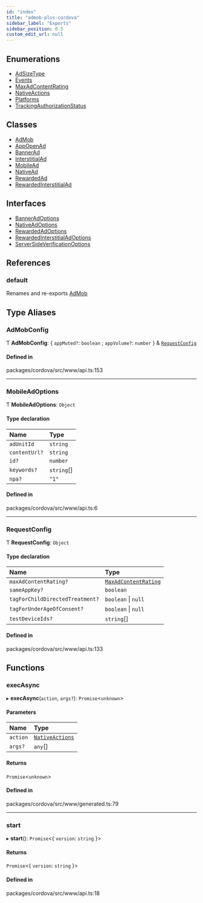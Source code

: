 ```yaml
---
id: "index"
title: "admob-plus-cordova"
sidebar_label: "Exports"
sidebar_position: 0.5
custom_edit_url: null
---
```


## Enumerations

- [AdSizeType](enums/AdSizeType.md)
- [Events](enums/Events.md)
- [MaxAdContentRating](enums/MaxAdContentRating.md)
- [NativeActions](enums/NativeActions.md)
- [Platforms](enums/Platforms.md)
- [TrackingAuthorizationStatus](enums/TrackingAuthorizationStatus.md)

## Classes

- [AdMob](classes/AdMob.md)
- [AppOpenAd](classes/AppOpenAd.md)
- [BannerAd](classes/BannerAd.md)
- [InterstitialAd](classes/InterstitialAd.md)
- [MobileAd](classes/MobileAd.md)
- [NativeAd](classes/NativeAd.md)
- [RewardedAd](classes/RewardedAd.md)
- [RewardedInterstitialAd](classes/RewardedInterstitialAd.md)

## Interfaces

- [BannerAdOptions](interfaces/BannerAdOptions.md)
- [NativeAdOptions](interfaces/NativeAdOptions.md)
- [RewardedAdOptions](interfaces/RewardedAdOptions.md)
- [RewardedInterstitialAdOptions](interfaces/RewardedInterstitialAdOptions.md)
- [ServerSideVerificationOptions](interfaces/ServerSideVerificationOptions.md)

## References

### default

Renames and re-exports [AdMob](classes/AdMob.md)

## Type Aliases

### AdMobConfig

Ƭ **AdMobConfig**: { `appMuted?`: `boolean` ; `appVolume?`: `number`  } & [`RequestConfig`](#requestconfig)

#### Defined in

packages/cordova/src/www/api.ts:153

___

### MobileAdOptions

Ƭ **MobileAdOptions**: `Object`

#### Type declaration

| Name | Type |
| :------ | :------ |
| `adUnitId` | `string` |
| `contentUrl?` | `string` |
| `id?` | `number` |
| `keywords?` | `string`[] |
| `npa?` | ``"1"`` |

#### Defined in

packages/cordova/src/www/api.ts:6

___

### RequestConfig

Ƭ **RequestConfig**: `Object`

#### Type declaration

| Name | Type |
| :------ | :------ |
| `maxAdContentRating?` | [`MaxAdContentRating`](enums/MaxAdContentRating.md) |
| `sameAppKey?` | `boolean` |
| `tagForChildDirectedTreatment?` | `boolean` \| ``null`` |
| `tagForUnderAgeOfConsent?` | `boolean` \| ``null`` |
| `testDeviceIds?` | `string`[] |

#### Defined in

packages/cordova/src/www/api.ts:133

## Functions

### execAsync

▸ **execAsync**(`action`, `args?`): `Promise`<`unknown`\>

#### Parameters

| Name | Type |
| :------ | :------ |
| `action` | [`NativeActions`](enums/NativeActions.md) |
| `args?` | `any`[] |

#### Returns

`Promise`<`unknown`\>

#### Defined in

packages/cordova/src/www/generated.ts:79

___

### start

▸ **start**(): `Promise`<{ `version`: `string`  }\>

#### Returns

`Promise`<{ `version`: `string`  }\>

#### Defined in

packages/cordova/src/www/api.ts:18
